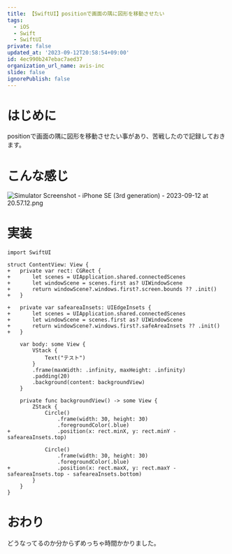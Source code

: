 ```yaml
---
title: 【SwiftUI】positionで画面の隅に図形を移動させたい
tags:
  - iOS
  - Swift
  - SwiftUI
private: false
updated_at: '2023-09-12T20:58:54+09:00'
id: 4ec990b247ebac7aed37
organization_url_name: avis-inc
slide: false
ignorePublish: false
---
```

# はじめに
positionで画面の隅に図形を移動させたい事があり、苦戦したので記録しておきます。

# こんな感じ
![Simulator Screenshot - iPhone SE (3rd generation) - 2023-09-12 at 20.57.12.png](https://qiita-image-store.s3.ap-northeast-1.amazonaws.com/0/1745371/b3e2b45f-acb8-3067-084a-ea73c9dcd6d5.png)


# 実装
```diff_swift
import SwiftUI

struct ContentView: View {
+   private var rect: CGRect {
+       let scenes = UIApplication.shared.connectedScenes
+       let windowScene = scenes.first as? UIWindowScene
+       return windowScene?.windows.first?.screen.bounds ?? .init()
+   }
    
+   private var safeareaInsets: UIEdgeInsets {
+       let scenes = UIApplication.shared.connectedScenes
+       let windowScene = scenes.first as? UIWindowScene
+       return windowScene?.windows.first?.safeAreaInsets ?? .init()
+   }

    var body: some View {
        VStack {
            Text("テスト")
        }
        .frame(maxWidth: .infinity, maxHeight: .infinity)
        .padding(20)
        .background(content: backgroundView)
    }
    
    private func backgroundView() -> some View {
        ZStack {
            Circle()
                .frame(width: 30, height: 30)
                .foregroundColor(.blue)
+               .position(x: rect.minX, y: rect.minY - safeareaInsets.top)
            
            Circle()
                .frame(width: 30, height: 30)
                .foregroundColor(.blue)
+               .position(x: rect.maxX, y: rect.maxY - safeareaInsets.top - safeareaInsets.bottom)
        }
    }
}
```

# おわり
どうなってるのか分からずめっちゃ時間かかりました。
